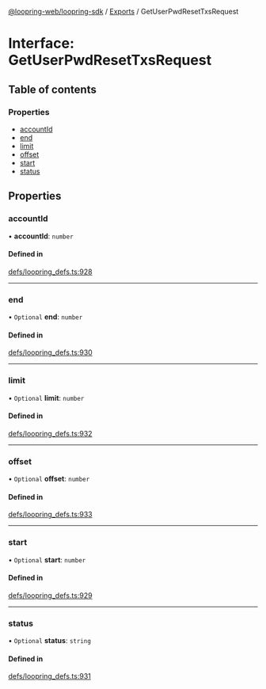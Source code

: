 [@loopring-web/loopring-sdk](../README.md) / [Exports](../modules.md) / GetUserPwdResetTxsRequest

# Interface: GetUserPwdResetTxsRequest

## Table of contents

### Properties

- [accountId](GetUserPwdResetTxsRequest.md#accountid)
- [end](GetUserPwdResetTxsRequest.md#end)
- [limit](GetUserPwdResetTxsRequest.md#limit)
- [offset](GetUserPwdResetTxsRequest.md#offset)
- [start](GetUserPwdResetTxsRequest.md#start)
- [status](GetUserPwdResetTxsRequest.md#status)

## Properties

### accountId

• **accountId**: `number`

#### Defined in

[defs/loopring_defs.ts:928](https://github.com/Loopring/loopring_sdk/blob/cd42b57/src/defs/loopring_defs.ts#L928)

___

### end

• `Optional` **end**: `number`

#### Defined in

[defs/loopring_defs.ts:930](https://github.com/Loopring/loopring_sdk/blob/cd42b57/src/defs/loopring_defs.ts#L930)

___

### limit

• `Optional` **limit**: `number`

#### Defined in

[defs/loopring_defs.ts:932](https://github.com/Loopring/loopring_sdk/blob/cd42b57/src/defs/loopring_defs.ts#L932)

___

### offset

• `Optional` **offset**: `number`

#### Defined in

[defs/loopring_defs.ts:933](https://github.com/Loopring/loopring_sdk/blob/cd42b57/src/defs/loopring_defs.ts#L933)

___

### start

• `Optional` **start**: `number`

#### Defined in

[defs/loopring_defs.ts:929](https://github.com/Loopring/loopring_sdk/blob/cd42b57/src/defs/loopring_defs.ts#L929)

___

### status

• `Optional` **status**: `string`

#### Defined in

[defs/loopring_defs.ts:931](https://github.com/Loopring/loopring_sdk/blob/cd42b57/src/defs/loopring_defs.ts#L931)
